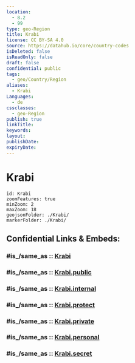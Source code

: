 ```yaml
---
location:
  - 8.2
  - 99
type: geo-Region
title: Krabi
license: CC BY-SA 4.0
source: https://datahub.io/core/country-codes
isDeleted: false
isReadOnly: false
draft: false
confidential: public
tags:
  - geo/Country/Region
aliases:
  - Krabi
Languages:
  - de
cssclasses:
  - geo-Region
publish: true
linkTitle:
keywords:
layout:
publishDate:
expiryDate:
---
```


# Krabi

```leaflet
id: Krabi
zoomFeatures: true 
minZoom: 2 
maxZoom: 18
geojsonFolder: ./Krabi/
markerFolder: ./Krabi/
```


## Confidential Links & Embeds: 

### #is_/same_as :: [Krabi](/_Standards/Earth/Continent/Asia/Asia~South~East/Thailand/Provinces~Thailand/Krabi.md) 

### #is_/same_as :: [Krabi.public](/_public/Earth/Continent/Asia/Asia~South~East/Thailand/Provinces~Thailand/Krabi.public.md) 

### #is_/same_as :: [Krabi.internal](/_internal/Earth/Continent/Asia/Asia~South~East/Thailand/Provinces~Thailand/Krabi.internal.md) 

### #is_/same_as :: [Krabi.protect](/_protect/Earth/Continent/Asia/Asia~South~East/Thailand/Provinces~Thailand/Krabi.protect.md) 

### #is_/same_as :: [Krabi.private](/_private/Earth/Continent/Asia/Asia~South~East/Thailand/Provinces~Thailand/Krabi.private.md) 

### #is_/same_as :: [Krabi.personal](/_personal/Earth/Continent/Asia/Asia~South~East/Thailand/Provinces~Thailand/Krabi.personal.md) 

### #is_/same_as :: [Krabi.secret](/_secret/Earth/Continent/Asia/Asia~South~East/Thailand/Provinces~Thailand/Krabi.secret.md)


